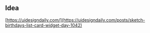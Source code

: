 ## Idea

[https://uidesigndaily.com/](https://uidesigndaily.com/posts/sketch-birthdays-list-card-widget-day-1042)
